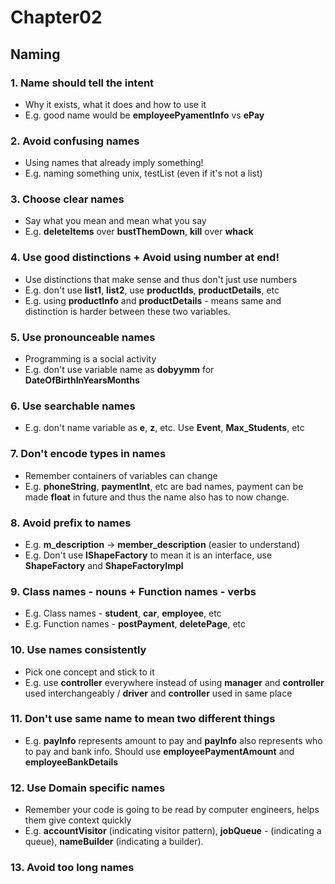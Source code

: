# Chapter02
## Naming

### 1. Name should tell the intent
- Why it exists, what it does and how to use it
- E.g. good name would be **employeePyamentInfo** vs **ePay**

### 2. Avoid confusing names
- Using names that already imply something!
- E.g. naming something unix, testList (even if it's not a list)

### 3. Choose clear names
- Say what you mean and mean what you say
- E.g. **deleteItems** over **bustThemDown**, **kill** over **whack**

### 4. Use good distinctions + Avoid using number at end!
- Use distinctions that make sense and thus don't just use numbers
- E.g. don't use **list1**, **list2**, use **productIds**, **productDetails**, etc
- E.g. using **productInfo** and **productDetails** - means same and distinction is harder between these two variables.

### 5. Use pronounceable names
- Programming is a social activity
- E.g. don't use variable name as **dobyymm** for **DateOfBirthInYearsMonths**

### 6. Use searchable names
- E.g. don't name variable as **e**, **z**, etc. Use **Event**, **Max_Students**, etc

### 7. Don't encode types in names
- Remember containers of variables can change
- E.g. **phoneString**, **paymentInt**, etc are bad names, payment can be made **float** in future and thus the name also has to now change.

### 8. Avoid prefix to names
- E.g. **m_description** -> **member_description** (easier to understand)
- E.g. Don't use **IShapeFactory** to mean it is an interface, use **ShapeFactory** and **ShapeFactoryImpl**

### 9. Class names - nouns + Function names - verbs
- E.g. Class names - **student**, **car**, **employee**, etc
- E.g. Function names - **postPayment**, **deletePage**, etc

### 10. Use names consistently
- Pick one concept and stick to it
- E.g. use **controller** everywhere instead of using **manager** and **controller** used interchangeably / **driver** and **controller** used in same place

### 11. Don't use same name to mean two different things
- E.g. **payInfo** represents amount to pay and **payInfo** also represents who to pay and bank info. Should use **employeePaymentAmount** and **employeeBankDetails**

### 12. Use Domain specific names
- Remember your code is going to be read by computer engineers, helps them give context quickly
- E.g. **accountVisitor** (indicating visitor pattern), **jobQueue** - (indicating a queue), **nameBuilder** (indicating a builder).

### 13. Avoid too long names
